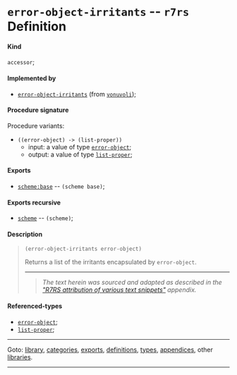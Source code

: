 

<a id='definition__r7rs__error-object-irritants'></a>

# `error-object-irritants` -- `r7rs` Definition


<a id='definition__r7rs__error-object-irritants__kind'></a>

#### Kind

`accessor`;


<a id='definition__r7rs__error-object-irritants__implemented-by'></a>

#### Implemented by

 * [`error-object-irritants`](../../vonuvoli/definitions/error-object-irritants.md#definition__vonuvoli__error-object-irritants) (from [`vonuvoli`](../../vonuvoli/_index.md#library__vonuvoli));


<a id='definition__r7rs__error-object-irritants__procedure-signature'></a>

#### Procedure signature

Procedure variants:
 * `((error-object) -> (list-proper))`
   * input: a value of type [`error-object`](../../r7rs/types/error-object.md#type__r7rs__error-object);
   * output: a value of type [`list-proper`](../../r7rs/types/list-proper.md#type__r7rs__list-proper);


<a id='definition__r7rs__error-object-irritants__exports'></a>

#### Exports

 * [`scheme:base`](../../r7rs/exports/scheme_3a_base.md#export__r7rs__scheme_3a_base) -- `(scheme base)`;


<a id='definition__r7rs__error-object-irritants__exports-recursive'></a>

#### Exports recursive

 * [`scheme`](../../r7rs/exports/scheme.md#export__r7rs__scheme) -- `(scheme)`;


<a id='definition__r7rs__error-object-irritants__description'></a>

#### Description

> ````
> (error-object-irritants error-object)
> ````
> 
> 
> Returns a list of the irritants encapsulated by `error-object`.
> 
> 
> ----
> > *The text herein was sourced and adapted as described in the ["R7RS attribution of various text snippets"](../../r7rs/appendices/attribution.md#appendix__r7rs__attribution) appendix.*


<a id='definition__r7rs__error-object-irritants__referenced-types'></a>

#### Referenced-types

 * [`error-object`](../../r7rs/types/error-object.md#type__r7rs__error-object);
 * [`list-proper`](../../r7rs/types/list-proper.md#type__r7rs__list-proper);

----

Goto: [library](../../r7rs/_index.md#library__r7rs), [categories](../../r7rs/categories/_index.md#toc__r7rs__categories), [exports](../../r7rs/exports/_index.md#toc__r7rs__exports), [definitions](../../r7rs/definitions/_index.md#toc__r7rs__definitions), [types](../../r7rs/types/_index.md#toc__r7rs__types), [appendices](../../r7rs/appendices/_index.md#toc__r7rs__appendices), other [libraries](../../_libraries.md#toc__libraries).

----

